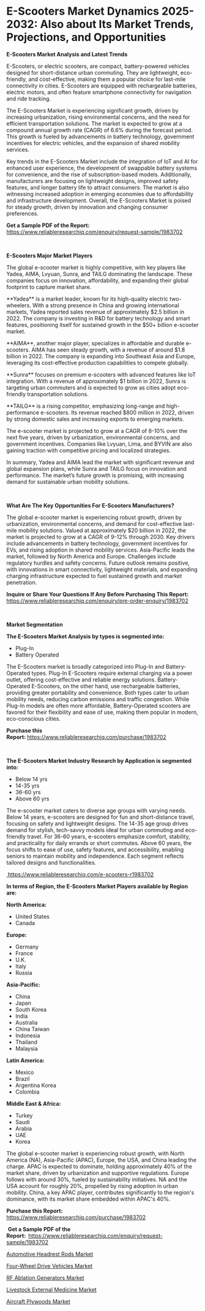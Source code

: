 <p><h1>E-Scooters Market Dynamics 2025-2032: Also about Its Market Trends, Projections, and Opportunities</h1></p><p><strong>E-Scooters Market Analysis and Latest Trends</strong></p>
<p><p>E-Scooters, or electric scooters, are compact, battery-powered vehicles designed for short-distance urban commuting. They are lightweight, eco-friendly, and cost-effective, making them a popular choice for last-mile connectivity in cities. E-Scooters are equipped with rechargeable batteries, electric motors, and often feature smartphone connectivity for navigation and ride tracking.</p><p>The E-Scooters Market is experiencing significant growth, driven by increasing urbanization, rising environmental concerns, and the need for efficient transportation solutions. The market is expected to grow at a compound annual growth rate (CAGR) of 6.6% during the forecast period. This growth is fueled by advancements in battery technology, government incentives for electric vehicles, and the expansion of shared mobility services.</p><p>Key trends in the E-Scooters Market include the integration of IoT and AI for enhanced user experience, the development of swappable battery systems for convenience, and the rise of subscription-based models. Additionally, manufacturers are focusing on lightweight designs, improved safety features, and longer battery life to attract consumers. The market is also witnessing increased adoption in emerging economies due to affordability and infrastructure development. Overall, the E-Scooters Market is poised for steady growth, driven by innovation and changing consumer preferences.</p></p>
<p><strong>Get a Sample PDF of the Report:&nbsp;</strong> <a href="https://www.reliableresearchiq.com/enquiry/request-sample/1983702?utm_campaign=1896&utm_medium=2&utm_source=Github&utm_content=ia&utm_term=24012025&utm_id=e-scooters">https://www.reliableresearchiq.com/enquiry/request-sample/1983702</a></p>
<p>&nbsp;</p>
<p><strong>E-Scooters Major Market Players</strong></p>
<p><p>The global e-scooter market is highly competitive, with key players like Yadea, AIMA, Lvyuan, Sunra, and TAILG dominating the landscape. These companies focus on innovation, affordability, and expanding their global footprint to capture market share.</p><p>**Yadea** is a market leader, known for its high-quality electric two-wheelers. With a strong presence in China and growing international markets, Yadea reported sales revenue of approximately $2.5 billion in 2022. The company is investing in R&D for battery technology and smart features, positioning itself for sustained growth in the $50+ billion e-scooter market.</p><p>**AIMA**, another major player, specializes in affordable and durable e-scooters. AIMA has seen steady growth, with a revenue of around $1.8 billion in 2022. The company is expanding into Southeast Asia and Europe, leveraging its cost-effective production capabilities to compete globally.</p><p>**Sunra** focuses on premium e-scooters with advanced features like IoT integration. With a revenue of approximately $1 billion in 2022, Sunra is targeting urban commuters and is expected to grow as cities adopt eco-friendly transportation solutions.</p><p>**TAILG** is a rising competitor, emphasizing long-range and high-performance e-scooters. Its revenue reached $800 million in 2022, driven by strong domestic sales and increasing exports to emerging markets.</p><p>The e-scooter market is projected to grow at a CAGR of 8-10% over the next five years, driven by urbanization, environmental concerns, and government incentives. Companies like Lvyuan, Lima, and BYVIN are also gaining traction with competitive pricing and localized strategies.</p><p>In summary, Yadea and AIMA lead the market with significant revenue and global expansion plans, while Sunra and TAILG focus on innovation and performance. The market’s future growth is promising, with increasing demand for sustainable urban mobility solutions.</p></p>
<p>&nbsp;</p>
<p><strong>What Are The Key Opportunities For E-Scooters Manufacturers?</strong></p>
<p><p>The global e-scooter market is experiencing robust growth, driven by urbanization, environmental concerns, and demand for cost-effective last-mile mobility solutions. Valued at approximately $20 billion in 2022, the market is projected to grow at a CAGR of 9-12% through 2030. Key drivers include advancements in battery technology, government incentives for EVs, and rising adoption in shared mobility services. Asia-Pacific leads the market, followed by North America and Europe. Challenges include regulatory hurdles and safety concerns. Future outlook remains positive, with innovations in smart connectivity, lightweight materials, and expanding charging infrastructure expected to fuel sustained growth and market penetration.</p></p>
<p><strong>Inquire or Share Your Questions If Any Before Purchasing This Report:</strong> <a href="https://www.reliableresearchiq.com/enquiry/pre-order-enquiry/1983702?utm_campaign=1896&utm_medium=2&utm_source=Github&utm_content=ia&utm_term=24012025&utm_id=e-scooters">https://www.reliableresearchiq.com/enquiry/pre-order-enquiry/1983702</a></p>
<p>&nbsp;</p>
<p><strong>Market Segmentation</strong></p>
<p><strong>The E-Scooters Market Analysis by types is segmented into:</strong></p>
<p><ul><li>Plug-In</li><li>Battery Operated</li></ul></p>
<p><p>The E-Scooters market is broadly categorized into Plug-In and Battery-Operated types. Plug-In E-Scooters require external charging via a power outlet, offering cost-effective and reliable energy solutions. Battery-Operated E-Scooters, on the other hand, use rechargeable batteries, providing greater portability and convenience. Both types cater to urban mobility needs, reducing carbon emissions and traffic congestion. While Plug-In models are often more affordable, Battery-Operated scooters are favored for their flexibility and ease of use, making them popular in modern, eco-conscious cities.</p></p>
<p><strong>Purchase this Report:&nbsp;</strong><a href="https://www.reliableresearchiq.com/purchase/1983702?utm_campaign=1896&utm_medium=2&utm_source=Github&utm_content=ia&utm_term=24012025&utm_id=e-scooters">https://www.reliableresearchiq.com/purchase/1983702</a></p>
<p>&nbsp;</p>
<p><strong>The E-Scooters Market Industry Research by Application is segmented into:</strong></p>
<p><ul><li>Below 14 yrs</li><li>14-35 yrs</li><li>36-60 yrs</li><li>Above 60 yrs</li></ul></p>
<p><p>The e-scooter market caters to diverse age groups with varying needs. Below 14 years, e-scooters are designed for fun and short-distance travel, focusing on safety and lightweight designs. The 14-35 age group drives demand for stylish, tech-savvy models ideal for urban commuting and eco-friendly travel. For 36-60 years, e-scooters emphasize comfort, stability, and practicality for daily errands or short commutes. Above 60 years, the focus shifts to ease of use, safety features, and accessibility, enabling seniors to maintain mobility and independence. Each segment reflects tailored designs and functionalities.</p></p>
<p><a href="https://www.reliableresearchiq.com/e-scooters-r1983702?utm_campaign=1896&utm_medium=2&utm_source=Github&utm_content=ia&utm_term=24012025&utm_id=e-scooters">&nbsp;https://www.reliableresearchiq.com/e-scooters-r1983702</a></p>
<p><strong>In terms of Region, the E-Scooters Market Players available by Region are:</strong></p>
<p>
    <p> <strong> North America: </strong>
        <ul>
            <li>United States</li>
            <li>Canada</li>
        </ul>
        </p> 
    <p> <strong> Europe: </strong>
        <ul>
            <li>Germany</li>
            <li>France</li>
            <li>U.K.</li>
            <li>Italy</li>
            <li>Russia</li>
        </ul>
        </p> 
    <p> <strong> Asia-Pacific: </strong>
        <ul>
            <li>China</li>
            <li>Japan</li>
            <li>South Korea</li>
            <li>India</li>
            <li>Australia</li>
            <li>China Taiwan</li>
            <li>Indonesia</li>
            <li>Thailand</li>
            <li>Malaysia</li>
        </ul>
        </p> 
    <p> <strong> Latin America: </strong>
        <ul>
            <li>Mexico</li>
            <li>Brazil</li>
            <li>Argentina Korea</li>
            <li>Colombia</li>
        </ul>
        </p> 
    <p> <strong> Middle East & Africa: </strong>
        <ul>
            <li>Turkey</li>
            <li>Saudi</li>
            <li>Arabia</li>
            <li>UAE</li>
            <li>Korea</li>
        </ul>
    </p>
    </p>
<p><p>The global e-scooter market is experiencing robust growth, with North America (NA), Asia-Pacific (APAC), Europe, the USA, and China leading the charge. APAC is expected to dominate, holding approximately 40% of the market share, driven by urbanization and supportive regulations. Europe follows with around 30%, fueled by sustainability initiatives. NA and the USA account for roughly 20%, propelled by rising adoption in urban mobility. China, a key APAC player, contributes significantly to the region's dominance, with its market share embedded within APAC's 40%.</p></p>
<p><strong>Purchase this Report: </strong><a href="https://www.reliableresearchiq.com/purchase/1983702?utm_campaign=1896&utm_medium=2&utm_source=Github&utm_content=ia&utm_term=24012025&utm_id=e-scooters">https://www.reliableresearchiq.com/purchase/1983702</a></p>
<p>&nbsp;<strong>Get a Sample PDF of the Report:&nbsp;&nbsp;</strong><a href="https://www.reliableresearchiq.com/enquiry/request-sample/1983702?utm_campaign=1896&utm_medium=2&utm_source=Github&utm_content=ia&utm_term=24012025&utm_id=e-scooters">https://www.reliableresearchiq.com/enquiry/request-sample/1983702</a></p>
<p><strong></strong></p>
<p><p><a href="https://www.linkedin.com/pulse/growth-projections-automotive-headrest-rods-market-in-depth-au5yc?utm_campaign=1896&utm_medium=2&utm_source=Github&utm_content=ia&utm_term=24012025&utm_id=e-scooters">Automotive Headrest Rods Market</a></p><p><a href="https://github.com/mcmackinj33/Market-Research-Report-List-1/blob/main/four-wheel-drive-vehicles-market.md?utm_campaign=1896&utm_medium=2&utm_source=Github&utm_content=ia&utm_term=24012025&utm_id=e-scooters">Four-Wheel Drive Vehicles Market</a></p><p><a href="https://www.linkedin.com/pulse/data-global-rf-ablation-generators-markets-share-size-hr1kc?utm_campaign=1896&utm_medium=2&utm_source=Github&utm_content=ia&utm_term=24012025&utm_id=e-scooters">RF Ablation Generators Market</a></p><p><a href="https://www.linkedin.com/pulse/evolvinglivestock-external-medicine-marketdynamics-types-cimse?utm_campaign=1896&utm_medium=2&utm_source=Github&utm_content=ia&utm_term=24012025&utm_id=e-scooters">Livestock External Medicine Market</a></p><p><a href="https://www.linkedin.com/pulse/aircraft-plywoods-market-analysis-comprehensive-industry-ygaoc?utm_campaign=1896&utm_medium=2&utm_source=Github&utm_content=ia&utm_term=24012025&utm_id=e-scooters">Aircraft Plywoods Market</a></p></p>